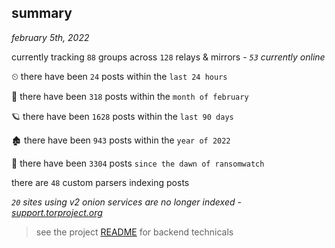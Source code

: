 
## summary
_february 5th, 2022_

currently tracking `88` groups across `128` relays & mirrors - _`53` currently online_

⏲ there have been `24` posts within the `last 24 hours`

🦈 there have been `318` posts within the `month of february`

🪐 there have been `1628` posts within the `last 90 days`

🏚 there have been `943` posts within the `year of 2022`

🦕 there have been `3304` posts `since the dawn of ransomwatch`

there are `48` custom parsers indexing posts

_`20` sites using v2 onion services are no longer indexed - [support.torproject.org](https://support.torproject.org/onionservices/v2-deprecation/)_

> see the project [README](https://github.com/thetanz/ransomwatch#ransomwatch--) for backend technicals
